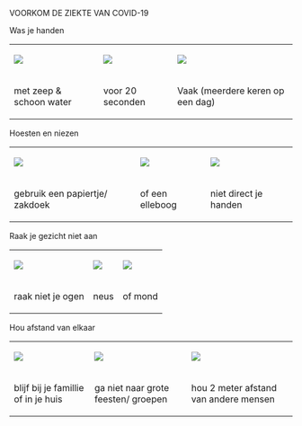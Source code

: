 VOORKOM DE ZIEKTE VAN COVID-19

Was je handen

<span id="t.e5a3cb4af01d45c7325ef505f5c5021dcc7646d5"></span><span
id="t.0"></span>

<table>
<tbody>
<tr class="odd">
<td><p><span><img src="https://lh4.googleusercontent.com/ddboApZ3t2yBQOQ8b4-dYI5TfTlZPJn1xmYkeBgVckO4heUUG3vpLnDWx_r538akOSD3ZoBL5CESY-Wva8jOupxMSyOZt5gbs6MtncTKJTlkamz26x4KvpNhS0uuxTpYo-IMuAF4" /></span></p></td>
<td><p><span><img src="https://lh3.googleusercontent.com/HXdqTtf7PPSRyx05jLDAAneCdCrXTrjbwaOgFURi-i4rHbtKtWsrSjd1Q9ucmgAjE9j_OK0OmCZElZU40oJ275v31V3yfNKZf58Uf_JdDiYhHBmRWB3pQbZH9CdPyQicu_wUjBf3" /></span></p></td>
<td><p><span><img src="https://lh5.googleusercontent.com/1KllJCe9v0aFa7yFJXGTrwzC_MzwmpvowC_-0Wo1b1MmOYqb08aieryqmuotlVSqrnffXSAk12hCpRRA3t0jU5-Yb8CHWWRhT-tYYBVEoHpILCg4GBXrXXOL2ywPQ3blIq6_db1Z" /></span></p></td>
</tr>
<tr class="even">
<td><p><span>met zeep &amp; schoon water </span></p></td>
<td><p><span>voor 20 seconden</span></p></td>
<td><p><span>Vaak (meerdere keren op een dag) </span></p></td>
</tr>
</tbody>
</table>

Hoesten en niezen

<span id="t.f80f12ae93b9a2bed6df6fe273ba10c5ccc2129c"></span><span
id="t.1"></span>

<table>
<tbody>
<tr class="odd">
<td><p><span><img src="https://lh3.googleusercontent.com/8OCwje0508H4pjX1XMsImbVVvtZEFXdHMTxasGFVA8cns69w-IcJVkjpeqzeOGr9jbEpATS7uiOhGwpS53o6_6bRBlZUVytAiaHpiJ55AMa9ZhfnQm8Wbo82XV0Q3x9JPriJ44NS" /></span></p></td>
<td><p><span><img src="https://lh5.googleusercontent.com/AH86WabD9Ds9kZW-wMjapeKW8Iym3sFWlVHDXbIt8uPbzfrniMvVGGgRlsQQPDr6WvKTNQc2h_yD6X0wza4f7CyX7kHoU4IY8h4VLyLdm7VjRObGkPrzZXp3jDtIIbjvB2nGSj1q" /></span></p></td>
<td><p><span><img src="https://lh3.googleusercontent.com/b91d8_SpitbuxLMcdfyFpWleXgPTkPSCau795PiwbFLhflPNDyGTez0VZ1GWVJrn-CEElWWL0_8ukr1hh3uF0K42R8Qb66CSkADY-hqrXvkqd6QAKDYqq6xvfZ2SXk-PRifwrlMl" /></span></p></td>
</tr>
<tr class="even">
<td><p><span>gebruik een papiertje/ zakdoek</span></p></td>
<td><p><span>of een elleboog </span></p></td>
<td><p><span>niet direct je handen </span></p></td>
</tr>
</tbody>
</table>

Raak je gezicht niet aan

<span id="t.a56ce229e50838442672fbca1e7de2e5d8be14cb"></span><span
id="t.2"></span>

<table>
<tbody>
<tr class="odd">
<td><p><span><img src="https://lh4.googleusercontent.com/HKUZal_rEzKVdMOb0XFPLeddytMi892XM0QliEAGlcWQssy7-sisuWFoOjyyV7f22TilHb5FuGUNaJho-ItCBbM-SpPXpEB0mJdeylXIzI6PQyoCNEFIJGe1pERuIVvkBfahjEPv" /></span></p></td>
<td><p><span><img src="https://lh6.googleusercontent.com/Jnp6v-XTRm-08VQbttmaHsHcww2FgTP_bnyOQQVnHOk6eG3Scvxos5VOPd2wuHymfljWQo-Ilk-c-G95LzlK62sfGJGjqhaRXj_6rbq9eiLUGu_GH57mDFaqh1oYUPuX0vsZTRj1" /></span></p></td>
<td><p><span><img src="https://lh4.googleusercontent.com/P4KMA0f9DKHmEty3XluomNGkiVr-JevOpu_EhODdXOGqAFH868sB-juC49DB0d1FgBAF9by5lFxUoJ15Fst4N3PBBCx-T9H2VsDilNTbRn8wsKrVDYKcvNSMdVjd54Gt9lW7tXEn" /></span></p></td>
</tr>
<tr class="even">
<td><p><span>raak niet je ogen</span></p></td>
<td><p><span>neus</span></p></td>
<td><p><span>of mond</span></p></td>
</tr>
</tbody>
</table>

Hou afstand van elkaar

<span id="t.9c5f86ab12eef336967c9c68be7e81df3b18dc53"></span><span
id="t.3"></span>

<table>
<tbody>
<tr class="odd">
<td><p><span><img src="https://lh4.googleusercontent.com/y8T_YlDJBnqZqovE3g-VWZOBRP8elRbUbAY42JP58-ahMBVuYzJnD7H426POg_xoyZQMO-o-RcoNBoRApBYjyA9ROdW4mBTmGhwUGFLeGoG2jgeYQcG7PzBIa-A5aRJk3T17fyCz" /></span></p></td>
<td><p><span><img src="https://lh4.googleusercontent.com/bNsa28PhtLFdZRZa8QJ-pqQCikNJExo3aZhYL7t-vXXiYbjWqfIR4zcsYACB2Kg_wqOkWBF9x47Cmp2NQCS74w-634jheJq7OUHkuHEzsH2uTlzsQU-jNDlFDj2YOPmjARCYo0cQ" /></span></p></td>
<td><p><span><img src="https://lh3.googleusercontent.com/Tipe0Hu4_MY33bfSavkDoouOqN_i2a8nMN56zDNEc15jpYQcoPyznM1MKKC01OvItYZ9d2FA8ZwRalEjEeHU3-l-ZuiOCHfE3-vnWF3JXnoUSSPd1ELWwXUGFLuKNGfZyQfU4oYz" /></span></p></td>
</tr>
<tr class="even">
<td><p><span>blijf bij je famillie of in je huis </span></p></td>
<td><p><span>ga niet naar grote feesten/ groepen </span></p></td>
<td><p><span>hou 2 meter afstand van andere mensen</span></p></td>
</tr>
</tbody>
</table>
